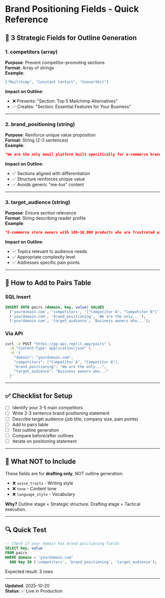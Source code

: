 # Brand Positioning Fields - Quick Reference

## 🎯 3 Strategic Fields for Outline Generation

### 1. competitors (array)
**Purpose**: Prevent competitor-promoting sections  
**Format**: Array of strings  
**Example**:
```json
["Mailchimp", "Constant Contact", "ConvertKit"]
```

**Impact on Outline**:
- ❌ Prevents: "Section: Top 5 Mailchimp Alternatives"
- ✅ Creates: "Section: Essential Features for Your Business"

---

### 2. brand_positioning (string)
**Purpose**: Reinforce unique value proposition  
**Format**: String (2-3 sentences)  
**Example**:
```json
"We are the only email platform built specifically for e-commerce brands that need deep Shopify integration and abandoned cart recovery. We focus on ROI-driven automation, not just email sending."
```

**Impact on Outline**:
- ✅ Sections aligned with differentiation
- ✅ Structure reinforces unique value
- ✅ Avoids generic "me-too" content

---

### 3. target_audience (string)
**Purpose**: Ensure section relevance  
**Format**: String describing reader profile  
**Example**:
```json
"E-commerce store owners with 100-10,000 products who are frustrated with generic email tools. They need advanced segmentation based on purchase history. Technical comfort level: moderate."
```

**Impact on Outline**:
- ✅ Topics relevant to audience needs
- ✅ Appropriate complexity level
- ✅ Addresses specific pain points

---

## 📝 How to Add to Pairs Table

### SQL Insert
```sql
INSERT INTO pairs (domain, key, value) VALUES
  ('yourdomain.com', 'competitors', '["Competitor A", "Competitor B"]'),
  ('yourdomain.com', 'brand_positioning', 'We are the only...'),
  ('yourdomain.com', 'target_audience', 'Business owners who...');
```

### Via API
```bash
curl -X POST "https://pp-api.replit.app/pairs" \
  -H "Content-Type: application/json" \
  -d '{
    "domain": "yourdomain.com",
    "competitors": ["Competitor A", "Competitor B"],
    "brand_positioning": "We are the only...",
    "target_audience": "Business owners who..."
  }'
```

---

## ✅ Checklist for Setup

- [ ] Identify your 3-5 main competitors
- [ ] Write 2-3 sentence brand positioning statement
- [ ] Describe target audience (job title, company size, pain points)
- [ ] Add to pairs table
- [ ] Test outline generation
- [ ] Compare before/after outlines
- [ ] Iterate on positioning statement

---

## 🚫 What NOT to Include

These fields are for **drafting only**, NOT outline generation:
- ❌ `voice_traits` - Writing style
- ❌ `tone` - Content tone
- ❌ `language_style` - Vocabulary

**Why?** Outline stage = Strategic structure. Drafting stage = Tactical execution.

---

## 🔍 Quick Test

```sql
-- Check if your domain has brand positioning fields
SELECT key, value 
FROM pairs 
WHERE domain = 'yourdomain.com' 
  AND key IN ('competitors', 'brand_positioning', 'target_audience');
```

Expected result: 3 rows

---

**Updated**: 2025-10-20  
**Status**: ✅ Live in Production

